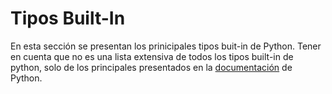 # Tipos Built-In

En esta sección se presentan los prinicipales tipos buit-in de Python. Tener en cuenta que no es una lista extensiva de todos los tipos built-in de python, solo de los principales presentados en la [documentación](https://docs.python.org/3/library/stdtypes.html) de Python.

```{tableofcontents}
````